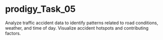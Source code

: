 # prodigy_Task_05
Analyze traffic accident data to identify patterns related to road conditions, weather, and time of day. Visualize accident hotspots and contributing factors.
